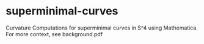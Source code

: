 # superminimal-curves
Curvature Computations for superminimal curves in S^4 using Mathematica. For more context, see background.pdf
